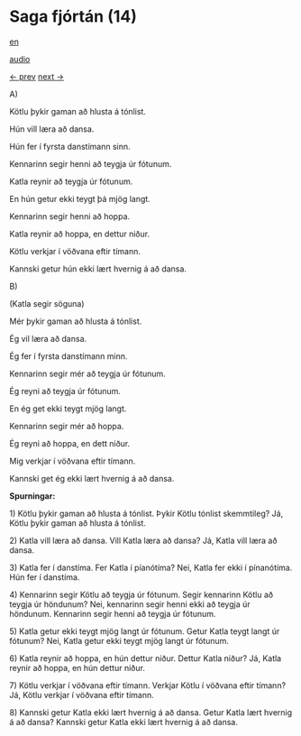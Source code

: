 # Saga fjórtán (14)

[en](../en/story_14.md)

[audio](../audio/story_14.mp3)

[← prev](../is/story_13.md)
[next →](../is/story_15.md)

A\)

Kötlu þykir gaman að hlusta á tónlist.

Hún vill læra að dansa.

Hún fer í fyrsta danstímann sinn.

Kennarinn segir henni að teygja úr fótunum.

Katla reynir að teygja úr fótunum.

En hún getur ekki teygt þá mjög langt.

Kennarinn segir henni að hoppa.

Katla reynir að hoppa, en dettur niður.

Kötlu verkjar í vöðvana eftir tímann.

Kannski getur hún ekki lært hvernig á að dansa.

B\)

(Katla segir söguna)

Mér þykir gaman að hlusta á tónlist.

Ég vil læra að dansa.

Ég fer í fyrsta danstímann minn.

Kennarinn segir mér að teygja úr fótunum.

Ég reyni að teygja úr fótunum.

En ég get ekki teygt mjög langt.

Kennarinn segir mér að hoppa.

Ég reyni að hoppa, en dett niður.

Mig verkjar í vöðvana eftir tímann.

Kannski get ég ekki lært hvernig á að dansa.

**Spurningar:**

1\) Kötlu þykir gaman að hlusta á tónlist. Þykir Kötlu tónlist
skemmtileg? Já, Kötlu þykir gaman að hlusta á tónlist.

2\) Katla vill læra að dansa. Vill Katla læra að dansa? Já, Katla vill
læra að dansa.

3\) Katla fer í danstíma. Fer Katla í píanótíma? Nei, Katla fer ekki í
pínanótíma. Hún fer í danstíma.

4\) Kennarinn segir Kötlu að teygja úr fótunum. Segir kennarinn Kötlu að
teygja úr höndunum? Nei, kennarinn segir henni ekki að teygja úr
höndunum. Kennarinn segir henni að teygja úr fótunum.

5\) Katla getur ekki teygt mjög langt úr fótunum. Getur Katla teygt
langt úr fótunum? Nei, Katla getur ekki teygt mjög langt úr fótunum.

6\) Katla reynir að hoppa, en hún dettur niður. Dettur Katla niður? Já,
Katla reynir að hoppa, en hún dettur niður.

7\) Kötlu verkjar í vöðvana eftir tímann. Verkjar Kötlu í vöðvana eftir
tímann? Já, Kötlu verkjar í vöðvana eftir tímann.

8\) Kannski getur Katla ekki lært hvernig á að dansa. Getur Katla lært
hvernig á að dansa? Kannski getur Katla ekki lært hvernig á að dansa.
